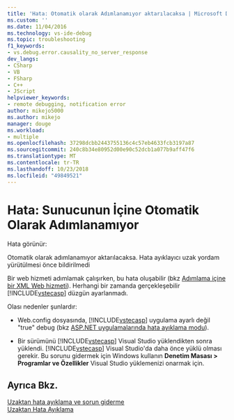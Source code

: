 ```yaml
---
title: 'Hata: Otomatik olarak Adımlanamıyor aktarılacaksa | Microsoft Docs'
ms.custom: ''
ms.date: 11/04/2016
ms.technology: vs-ide-debug
ms.topic: troubleshooting
f1_keywords:
- vs.debug.error.causality_no_server_response
dev_langs:
- CSharp
- VB
- FSharp
- C++
- JScript
helpviewer_keywords:
- remote debugging, notification error
author: mikejo5000
ms.author: mikejo
manager: douge
ms.workload:
- multiple
ms.openlocfilehash: 37298dcbb2443755136c4c57eb4633fcb3197a87
ms.sourcegitcommit: 240c8b34e80952d00e90c52dcb1a077b9aff47f6
ms.translationtype: MT
ms.contentlocale: tr-TR
ms.lasthandoff: 10/23/2018
ms.locfileid: "49849521"
---
```

# <a name="error-unable-to-automatically-step-into-the-server"></a>Hata: Sunucunun İçine Otomatik Olarak Adımlanamıyor
Hata görünür:  
  
 Otomatik olarak adımlanamıyor aktarılacaksa. Hata ayıklayıcı uzak yordam yürütülmesi önce bildirilmedi  
  
 Bir web hizmeti adımlamak çalışırken, bu hata oluşabilir (bkz [Adımlama içine bir XML Web hizmeti](https://msdn.microsoft.com/library/8e67de38-bf5f-41cc-a457-1b88ce63d764)). Herhangi bir zamanda gerçekleşebilir [!INCLUDE[vstecasp](../code-quality/includes/vstecasp_md.md)] düzgün ayarlanmadı.  
  
 Olası nedenler şunlardır:  
  
- Web.config dosyasında, [!INCLUDE[vstecasp](../code-quality/includes/vstecasp_md.md)] uygulama ayarlı değil "true" debug (bkz [ASP.NET uygulamalarında hata ayıklama modu](../debugger/how-to-enable-debugging-for-aspnet-applications.md)).  
  
- Bir sürümünü [!INCLUDE[vstecasp](../code-quality/includes/vstecasp_md.md)] Visual Studio yüklendikten sonra yüklendi. [!INCLUDE[vstecasp](../code-quality/includes/vstecasp_md.md)] Visual Studio'da daha önce yüklü olması gerekir. Bu sorunu gidermek için Windows kullanın **Denetim Masası > Programlar ve Özellikler** Visual Studio yüklemenizi onarmak için.  
  
## <a name="see-also"></a>Ayrıca Bkz.  
 [Uzaktan hata ayıklama ve sorun giderme](../debugger/remote-debugging-errors-and-troubleshooting.md)   
 [Uzaktan Hata Ayıklama](../debugger/remote-debugging.md)